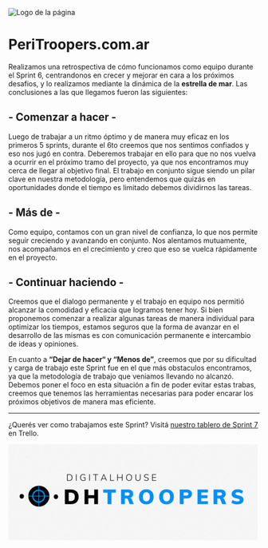 ![Logo de la página](peri-logo.gif)

# PeriTroopers.com.ar


Realizamos una retrospectiva de cómo funcionamos como equipo durante el Sprint 6, centrandonos en crecer y mejorar en cara a los próximos desafios, y lo realizamos mediante la dinámica de la **estrella de mar**. Las conclusiones a las que llegamos fueron las siguientes:

##  - Comenzar a hacer -

Luego de trabajar a un ritmo óptimo y de manera muy eficaz en los primeros 5 sprints, durante el 6to creemos que nos sentimos confiados y eso nos jugó en contra.
Deberemos trabajar en ello para que no nos vuelva a ocurrir en el próximo tramo del proyecto, ya que nos encontramos muy cerca de llegar al objetivo final.
El trabajo en conjunto sigue siendo un pilar clave en nuestra metodología, pero entendemos que quizás en oportunidades donde el tiempo es limitado debemos dividirnos las tareas.

## - Más de -

Como equipo, contamos con un gran nivel de confianza, lo que nos permite seguir creciendo y avanzando en conjunto. Nos alentamos mutuamente, nos acompañamos en el crecimiento y creo que eso se vuelca rápidamente en el proyecto.

## - Continuar haciendo -

Creemos que el dialogo permanente y el trabajo en equipo nos permitió alcanzar la comodidad y eficacia que logramos tener hoy.
Si bien proponemos comenzar a realizar algunas tareas de manera individual para optimizar los tiempos, estamos seguros que la forma de avanzar en el desarrollo de las mismas es con comunicación permanente e intercambio de ideas y opiniones.
  
En cuanto a **“Dejar de hacer“ y “Menos de”**, creemos que por su dificultad y carga de trabajo este Sprint fue en el que más obstaculos encontramos, ya que la metodología de trabajo que veniamos llevando no alcanzó.
Debemos poner el foco en esta situación a fin de poder evitar estas trabas, creemos que tenemos las herramientas necesarias para poder encarar los próximos objetivos de manera mas eficiente.
  
  ***   

      
¿Querés ver como trabajamos este Sprint? Visitá [nuestro tablero de Sprint 7](https://trello.com/b/ddauf4ZZ/sprint-7) en Trello.

![Logo de DH-Troopers](logo-grupo.gif)